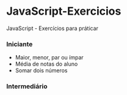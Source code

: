 # JavaScript-Exercicios
 JavaScript - Exercícios para práticar

### Iniciante
- Maior, menor, par ou ímpar
- Média de notas do aluno
- Somar dois números

### Intermediário